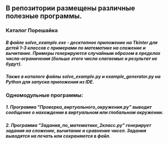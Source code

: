 ## В репозитории размещены различные полезные программы.

### Каталог Порешайка
##### В файле solve_example.exe - десктопное приложение на Tkinter для детей 1-3 классов с примерами по математике на сложение и вычитание. Примеры генерируются случайным образом в пределах числа-ограничения (больше этого числа слагаемые и результат не будут).
##### Также в каталоге файлы solve_example.py и example_generator.py на Python для запуска приложения из IDE.

### Одномодульные программы:

#####     1. Программа "Проверка_виртуального_окружения.py" выводит сообщение о нахождении в виртуальном или глобальном окружении.

#####     2. Программа "Задания_по_математике_2класс.py" генерирует задания на сложение, вычитание и сравнение чисел. Задания выводятся на печать или сохраняются в файл.
